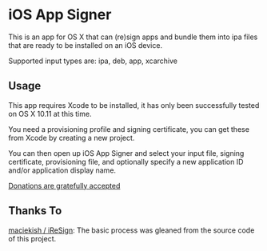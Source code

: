 # iOS App Signer
This is an app for OS X that can (re)sign apps and bundle them into ipa files that are ready to be installed on an iOS device.

Supported input types are: ipa, deb, app, xcarchive

Usage
------
This app requires Xcode to be installed, it has only been successfully tested on OS X 10.11 at this time.

You need a provisioning profile and signing certificate, you can get these from Xcode by creating a new project.

You can then open up iOS App Signer and select your input file, signing certificate, provisioning file, and optionally specify a new application ID and/or application display name.

[Donations are gratefully accepted](https://paypal.me/dantheman827/)

Thanks To
------
[maciekish / iReSign](https://github.com/maciekish/iReSign): The basic process was gleaned from the source code of this project.
